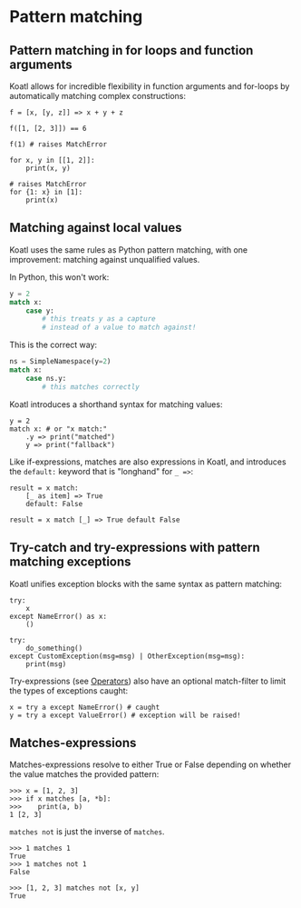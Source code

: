# Pattern matching

## Pattern matching in for loops and function arguments

Koatl allows for incredible flexibility in function arguments and for-loops by automatically matching complex constructions:

```koatl
f = [x, [y, z]] => x + y + z

f([1, [2, 3]]) == 6

f(1) # raises MatchError
```

```koatl
for x, y in [[1, 2]]:
    print(x, y)

# raises MatchError
for {1: x} in [1]:
    print(x)
```

## Matching against local values

Koatl uses the same rules as Python pattern matching, with one improvement: matching against unqualified values.

In Python, this won't work:

```python
y = 2
match x:
    case y:
        # this treats y as a capture
        # instead of a value to match against!
```

This is the correct way:

```python
ns = SimpleNamespace(y=2)
match x:
    case ns.y:
        # this matches correctly
```

Koatl introduces a shorthand syntax for matching values:

```koatl
y = 2
match x: # or "x match:"
    .y => print("matched")
    y => print("fallback")
```

Like if-expressions, matches are also expressions in Koatl, and introduces the `default:` keyword that is "longhand" for `_ =>`:

```koatl
result = x match:
    [_ as item] => True
    default: False

result = x match [_] => True default False
```

## Try-catch and try-expressions with pattern matching exceptions

Koatl unifies exception blocks with the same syntax as pattern matching:

```koatl
try:
    x
except NameError() as x:
    ()

try:
    do_something()
except CustomException(msg=msg) | OtherException(msg=msg):
    print(msg)
```

Try-expressions (see [Operators](operators)) also have an optional match-filter to limit the types of exceptions caught:

```koatl
x = try a except NameError() # caught
y = try a except ValueError() # exception will be raised!
```

## Matches-expressions

Matches-expressions resolve to either True or False depending on whether the value matches the provided pattern:

```koatl
>>> x = [1, 2, 3]
>>> if x matches [a, *b]:
>>>    print(a, b)
1 [2, 3]
```

`matches not` is just the inverse of `matches`.

```koatl
>>> 1 matches 1
True
>>> 1 matches not 1
False
```

```koatl
>>> [1, 2, 3] matches not [x, y]
True
```
